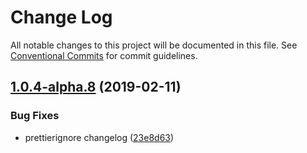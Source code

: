 # Change Log

All notable changes to this project will be documented in this file.
See [Conventional Commits](https://conventionalcommits.org) for commit guidelines.

## [1.0.4-alpha.8](https://github.com/tunnckoCore/hq/compare/@tunnckocore/package-json@1.0.4-alpha.7...@tunnckocore/package-json@1.0.4-alpha.8) (2019-02-11)


### Bug Fixes

* prettierignore changelog ([23e8d63](https://github.com/tunnckoCore/hq/commit/23e8d63))
